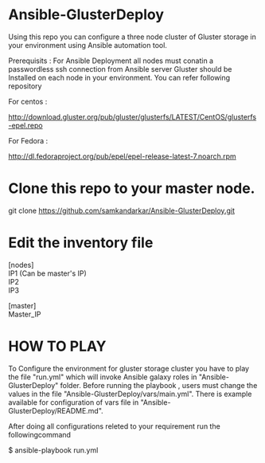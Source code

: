 # Ansible-GlusterDeploy
Using this repo you can configure a three node cluster of Gluster storage in your environment using Ansible automation tool.

 Prerequisits :
For Ansible Deployment all nodes must conatin a passwordless ssh connection from Ansible server 
Gluster should be Installed on each node in your environment. You can refer following repository
 
 For centos : <br>
 
http://download.gluster.org/pub/gluster/glusterfs/LATEST/CentOS/glusterfs-epel.repo <br>

 For Fedora : <br>
 
http://dl.fedoraproject.org/pub/epel/epel-release-latest-7.noarch.rpm

 
# Clone this repo to your master node.
 git clone https://github.com/samkandarkar/Ansible-GlusterDeploy.git

# Edit the inventory file
 [nodes] <br>
 IP1 (Can be master's IP) <br>
 IP2 <br>
 IP3
 
 [master] <br>
 Master_IP
 
 # HOW TO PLAY 
 
 To Configure the environment for gluster storage cluster you have to play the file "run.yml" which will invoke Ansible galaxy roles in "Ansible-GlusterDeploy" folder.
 Before running the playbook , users must change the values in the file "Ansible-GlusterDeploy/vars/main.yml". There is example available for configuration of vars file in "Ansible-GlusterDeploy/README.md".
 
 After doing all configurations releted to your requirement run the followingcommand
 
 $ ansible-playbook run.yml
